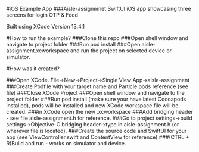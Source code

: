 #iOS Example App
###Aisle-assignmnet SwiftUI iOS app showcasing three screens for login OTP & Feed

Built using XCode Version 13.4.1 

#How to run the example?
###Clone this repo
###Open shell window and navigate to project folder
###Run pod install
###Open aisle-assignment.xcworkspace and run the project on selected device or simulator.

#How was it created?

###Open XCode. File->New->Project->Single View App->aisle-assignment
###Create Podfile with your target name and Particle pods reference (see file)
###Close XCode Project
###Open shell window and navigate to the project folder
###Run pod install (make sure your have latest Cocoapods installed), pods will be installed and new XCode workspace file will be created.
###in XCode open the new <aisle-assignment>.xcworkspace
###Add bridging header - see file aisle-assignment.h for reference.
###Go to project settings->build settings->Objective-C bridging header->type in aisle-assignment.h (or wherever file is located).
###Create the source code and SwiftUI for your app (see ViewController.swift and ContentView for reference)
###(CTRL + R)Build and run - works on simulator and device.

